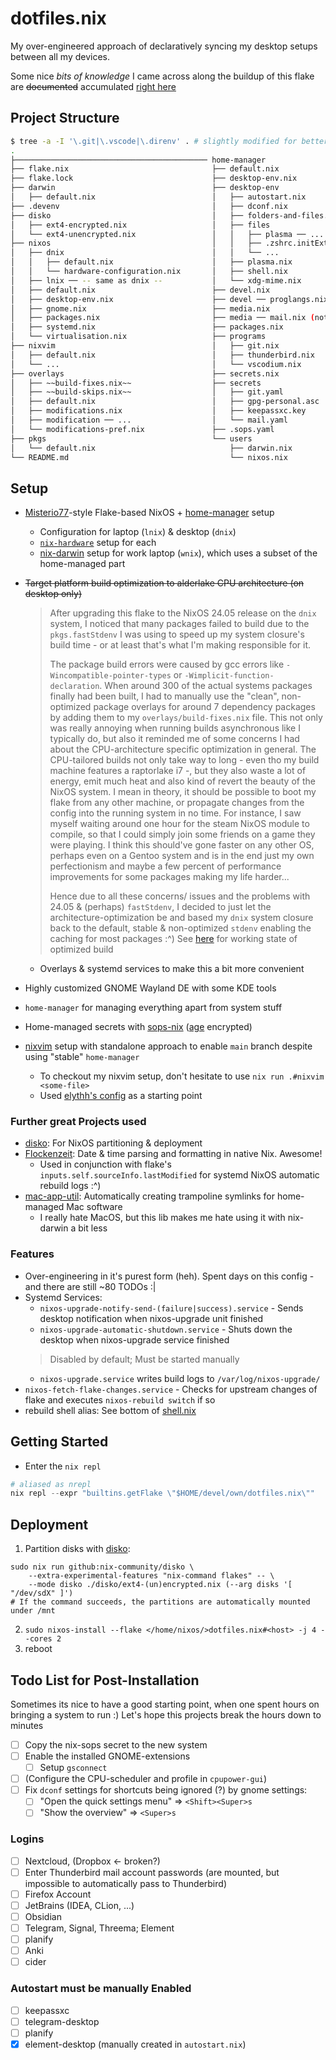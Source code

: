 # dotfiles.nix

My over-engineered approach of declaratively syncing my desktop setups between all my devices.

Some nice *bits of knowledge* I came across along the buildup of this flake are ~~documented~~ accumulated [right here](./BITS.md)

## Project Structure

```bash
$ tree -a -I '\.git|\.vscode|\.direnv' . # slightly modified for better context/ overview
.
├─────────────────────────────────────────── home-manager
├── flake.nix                                ├── default.nix
├── flake.lock                               ├── desktop-env.nix
├── darwin                                   ├── desktop-env
│   ├── default.nix                          │   ├── autostart.nix
├── .devenv                                  │   ├── dconf.nix
├── disko                                    │   ├── folders-and-files.nix
│   ├── ext4-encrypted.nix                   │   ├── files
│   └── ext4-unencrypted.nix                 │   │   ├── plasma ── ...
├── nixos                                    │   │   ├── .zshrc.initExtra.zsh
│   ├── dnix                                 │   │   └── ...
│   │   ├── default.nix                      │   ├── plasma.nix
│   │   └── hardware-configuration.nix       │   ├── shell.nix
│   ├── lnix ── -- same as dnix --           │   └── xdg-mime.nix
│   ├── default.nix                          ├── devel.nix
│   ├── desktop-env.nix                      ├── devel ── proglangs.nix
│   ├── gnome.nix                            ├── media.nix
│   ├── packages.nix                         ├── media ── mail.nix (not working ._.)
│   ├── systemd.nix                          ├── packages.nix
│   └── virtualisation.nix                   ├── programs
├── nixvim                                   │   ├── git.nix
│   ├── default.nix                          │   ├── thunderbird.nix
│   └── ...                                  │   └── vscodium.nix
├── overlays                                 ├── secrets.nix
│   ├── ~~build-fixes.nix~~                  ├── secrets
│   ├── ~~build-skips.nix~~                  │   ├── git.yaml
│   ├── default.nix                          │   ├── gpg-personal.asc
│   ├── modifications.nix                    │   ├── keepassxc.key
│   ├── modification ── ...                  │   └── mail.yaml
│   └── modifications-pref.nix               ├── .sops.yaml
├── pkgs                                     └── users
│   └── default.nix                              ├── darwin.nix
└── README.md                                    └── nixos.nix
```

## Setup

- [Misterio77](https://github.com/Misterio77/nix-starter-configs)-style Flake-based NixOS + [home-manager](https://github.com/nix-community/home-manager) setup
  - Configuration for laptop (`lnix`) & desktop (`dnix`)
  - [`nix-hardware`](https://github.com/NixOS/nixos-hardware) setup for each
  - [nix-darwin](https://github.com/lnl7/nix-darwin) setup for work laptop (`wnix`), which uses a subset of the home-managed part
- ~~Target platform build optimization to alderlake CPU architecture (on desktop only)~~

  > After upgrading this flake to the NixOS 24.05 release on the `dnix` system, I noticed that many packages failed to build due to the `pkgs.fastStdenv` I was using to speed up my system closure's build time - or at least that's what I'm making responsible for it.
  >
  > The package build errors were caused by gcc errors like `-Wincompatible-pointer-types` or `-Wimplicit-function-declaration`.
  > When around 300 of the actual systems packages finally had been built, I had to manually use the "clean", non-optimized package overlays for around 7 dependency packages by adding them to my `overlays/build-fixes.nix` file.
  > This not only was really annoying when running builds asynchronous like I typically do, but also it reminded me of some concerns I had about the CPU-architecture specific optimization in general.
  > The CPU-tailored builds not only take way to long - even tho my build machine features a raptorlake i7 -, but they also waste a lot of energy, emit much heat and also kind of revert the beauty of the NixOS system.
  > I mean in theory, it should be possible to boot my flake from any other machine, or propagate changes from the config into the running system in no time.
  > For instance, I saw myself waiting around one hour for the steam NixOS module to compile, so that I could simply join some friends on a game they were playing.
  > I think this should've gone faster on any other OS, perhaps even on a Gentoo system and is in the end just my own perfectionism and maybe a few percent of performance improvements for some packages making my life harder...
  >
  > Hence due to all these concerns/ issues and the problems with 24.05 & (perhaps) `fastStdenv`, I decided to just let the architecture-optimization be and based my `dnix` system closure back to the default, stable & non-optimized `stdenv` enabling the caching for most packages :^)
  > See [here](https://github.com/becknik/dotfiles.nix/releases/tag/cpu-optimization) for working state of optimized build

  - Overlays & systemd services to make this a bit more convenient
- Highly customized GNOME Wayland DE with some KDE tools
- `home-manager` for managing everything apart from system stuff
- Home-managed secrets with [sops-nix](https://github.com/Mic92/sops-nix) ([age](https://github.com/FiloSottile/age) encrypted)
- [nixvim](https://github.com/nix-community/nixvim) setup with standalone approach to enable `main` branch despite using "stable" `home-manager`
  - To checkout my nixvim setup, don't hesitate to use `nix run .#nixvim <some-file>`
  - Used [elythh's config](https://github.com/elythh/nixvim) as a starting point

### Further great Projects used

- [disko](https://github.com/nix-community/disko): For NixOS partitioning & deployment
- [Flockenzeit](https://github.com/balsoft/Flockenzeit): Date & time parsing and formatting in native Nix. Awesome!
  - Used in conjunction with flake's `inputs.self.sourceInfo.lastModified` for systemd NixOS automatic rebuild logs :^)
- [mac-app-util](https://github.com/hraban/mac-app-util): Automatically creating trampoline symlinks for home-managed Mac software
  - I really hate MacOS, but this lib makes me hate using it with nix-darwin a bit less

### Features

- Over-engineering in it's purest form (heh). Spent days on this config - and there are still ~80 TODOs :|
- Systemd Services:
  - `nixos-upgrade-notify-send-(failure|success).service` - Sends desktop notification when nixos-upgrade unit finished
  - `nixos-upgrade-automatic-shutdown.service` - Shuts down the desktop when nixos-upgrade service finished
  > Disabled by default; Must be started manually
  - `nixos-upgrade.service` writes build logs to `/var/log/nixos-upgrade/`
- `nixos-fetch-flake-changes.service` - Checks for upstream changes of flake and executes `nixos-rebuild switch` if so
- rebuild shell alias: See bottom of [shell.nix](./home-manager/desktop-env/shell.nix)

## Getting Started

- Enter the `nix repl`

```nix
# aliased as nrepl
nix repl --expr "builtins.getFlake \"$HOME/devel/own/dotfiles.nix\""
```

## Deployment

1. Partition disks with [disko](https://github.com/nix-community/disko):

```shell
sudo nix run github:nix-community/disko \
    --extra-experimental-features "nix-command flakes" -- \
    --mode disko ./disko/ext4-(un)encrypted.nix (--arg disks '[ "/dev/sdX" ]')
# If the command succeeds, the partitions are automatically mounted under /mnt
```

2. `sudo nixos-install --flake </home/nixos/>dotfiles.nix#<host> -j 4 --cores 2`
3. reboot

## Todo List for Post-Installation

Sometimes its nice to have a good starting point, when one spent hours on bringing a system to run :)
Let's hope this projects break the hours down to minutes

- [ ] Copy the nix-sops secret to the new system
- [ ] Enable the installed GNOME-extensions
  - [ ] Setup `gsconnect`
- [ ] (Configure the CPU-scheduler and profile in `cpupower-gui`)
- [ ] Fix `dconf` settings for shortcuts being ignored (?) by gnome settings:
  - [ ] "Open the quick settings menu" => `<Shift><Super>s`
  - [ ] "Show the overview" => `<Super>s`

### Logins

- [ ] Nextcloud, (Dropbox <- broken?)
- [ ] Enter Thunderbird mail account passwords (are mounted, but impossible to automatically pass to Thunderbird)
- [ ] Firefox Account
- [ ] JetBrains (IDEA, CLion, ...)
- [ ] Obsidian
- [ ] Telegram, Signal, Threema; Element
- [ ] planify
- [ ] Anki
- [ ] cider

### Autostart must be manually Enabled

- [ ] keepassxc
- [ ] telegram-desktop
- [ ] planify
- [x] element-desktop (manually created in `autostart.nix`)
